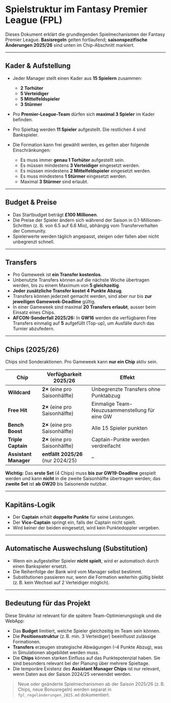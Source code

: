 # Spielstruktur im Fantasy Premier League (FPL)

Dieses Dokument erklärt die grundlegenden Spielmechanismen der Fantasy Premier League. 
**Basisregeln** gelten fortlaufend; **saison­spezifische Änderungen 2025/26** sind unten im Chip-Abschnitt markiert.

---

## Kader & Aufstellung

- Jeder Manager stellt einen Kader aus **15 Spielern** zusammen:
  - **2 Torhüter**
  - **5 Verteidiger**
  - **5 Mittelfeldspieler**
  - **3 Stürmer**
- Pro **Premier-League-Team** dürfen sich **maximal 3 Spieler** im Kader befinden.

- Pro Spieltag werden **11 Spieler** aufgestellt. Die restlichen 4 sind Bankspieler.
- Die Formation kann frei gewählt werden, es gelten aber folgende Einschränkungen:
  - Es muss immer **genau 1 Torhüter** aufgestellt sein.
  - Es müssen mindestens **3 Verteidiger** eingesetzt werden.
  - Es müssen mindestens **2 Mittelfeldspieler** eingesetzt werden.
  - Es muss mindestens **1 Stürmer** eingesetzt werden.
  - Maximal **3 Stürmer** sind erlaubt.

---

## Budget & Preise

- Das Startbudget beträgt **£100 Millionen**.
- Die Preise der Spieler ändern sich während der Saison in 0.1-Millionen-Schritten (z. B. von 6.5 auf 6.6 Mio), abhängig vom Transferverhalten der Community.
- Spielerwerte werden täglich angepasst, steigen oder fallen aber nicht unbegrenzt schnell.

---

## Transfers

- Pro Gameweek ist **ein Transfer kostenlos**.
- Unbenutzte Transfers können auf die nächste Woche übertragen werden, bis zu einem Maximum von **5 gleichzeitig**.
- **Jeder zusätzliche Transfer kostet 4 Punkte Abzug**.
- Transfers können jederzeit gemacht werden, sind aber nur bis **zur jeweiligen Gameweek-Deadline** gültig.
- In einer Gameweek sind maximal **20 Transfers erlaubt**, ausser beim Einsatz eines Chips.
- **AFCON-Sonderfall 2025/26:** In **GW16** werden die verfügbaren Free Transfers einmalig auf **5** aufgefüllt (Top-up), um Ausfälle durch das Turnier abzufedern.

---

## Chips (2025/26)

Chips sind Sonderaktionen. Pro Gameweek kann **nur ein Chip** aktiv sein.

| Chip              | Verfügbarkeit 2025/26          | Effekt |
|-------------------|---------------------------------|--------|
| **Wildcard**      | **2×** (eine pro Saisonhälfte) | Unbegrenzte Transfers ohne Punktabzug |
| **Free Hit**      | **2×** (eine pro Saisonhälfte) | Einmalige Team-Neuzusammenstellung für eine GW |
| **Bench Boost**   | **2×** (eine pro Saisonhälfte) | Alle 15 Spieler punkten |
| **Triple Captain**| **2×** (eine pro Saisonhälfte) | Captain-Punkte werden verdreifacht |
| **Assistant Manager** | **entfällt 2025/26** (nur 2024/25) | – |

**Wichtig:** Das **erste Set** (4 Chips) muss **bis zur GW19-Deadline** gespielt werden und kann **nicht** in die zweite Saisonhälfte übertragen werden; das **zweite Set** ist **ab GW20** bis Saisonende nutzbar.

---

## Kapitäns-Logik

- Der **Captain** erhält **doppelte Punkte** für seine Leistungen.
- Der **Vice-Captain** springt ein, falls der Captain nicht spielt.
- Wird keiner der beiden eingesetzt, wird kein Punktedoppler vergeben.

---

## Automatische Auswechslung (Substitution)

- Wenn ein aufgestellter Spieler **nicht spielt**, wird er automatisch durch einen Bankspieler ersetzt.
- Die Reihenfolge der Bank wird vom Manager selbst bestimmt.
- Substitutionen passieren nur, wenn die Formation weiterhin gültig bleibt (z. B. kein Wechsel auf 2 Verteidiger möglich).

---

## Bedeutung für das Projekt

Diese Struktur ist relevant für die spätere Team-Optimierungslogik und die WebApp:

- Das **Budget** limitiert, welche Spieler gleichzeitig im Team sein können.
- Die **Positionsstruktur** (z. B. min. 3 Verteidiger) beeinflusst zulässige Formationen.
- **Transfers** erzeugen strategische Abwägungen (–4 Punkte Abzug), was in Simulationen abgebildet werden muss.
- Die **Chips** können starken Einfluss auf das Punktepotenzial haben. Sie sind besonders relevant bei der Planung über mehrere Spieltage.
- Die temporäre Existenz des **Assistant Manager Chips** ist nur relevant, wenn Daten aus der Saison 2024/25 verwendet werden.

> Neue oder geänderte Spielmechanismen ab der Saison 2025/26 (z. B. Chips, neue Bonusregeln) werden separat in `fpl_regeländerungen_2025.md` dokumentiert.
